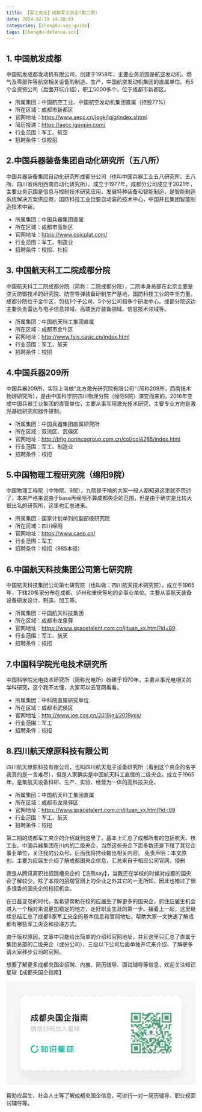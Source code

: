 ```yaml
---
title: 【军工央企】成都军工央企(第二期)
date: 2024-02-19 14:38:03
categories: [chengdu-soc-guide]
tags: [chengdu-defence-soc]
---
```


## ​1. 中国航发成都

中国航发成都发动机有限公司，创建于1958年，主要业务范围是航空发动机、燃气及零部件等航空相关设备的制造、生产，中国航空发动机集团的直属单位。有5个全资资公司（后面开坑介绍），职工5000多个，位于成都市新都区。

* 所属集团：中国航空工业、中国航空发动机集团直属（持股77%）
* 所在区域：成都市新都区
* 官网地址：https://www.aecc.cn/jqgk/jqjg/index.shtml
* 简历投递：https://aecc.iguopin.com/
* 行业范围：军工、航空
* 招聘条件：仅校招


## 2. ​中国兵器装备集团自动化研究所（五八所）

​中国兵器装备集团自动化研究所成都分公司（也叫中国兵器工业五八研究所、五八所、四川省绵阳西南自动化研究所）。成立于1977年，成都分公司成立于2021年，主要业务范围是信息与控制技术研究应用、发展​特种装备和智能制造，是智能制造系统解决方案供应商，国防科技工业但要自动装药技术中心，中国并且集团智能制造技术中新。

* 所属集团：中国兵器集团直属
* 所在区域：成都市高新区
* 官网地址：https://www.coicplat.com/
* 行业范围：军工、制造业
* 招聘条件：校招、社招


## 3. ​中国航天科工二院成都分院

​中国航天科工二院成都分院（简称：二院成都分院），二院本身总部在北京主要是空天防御技术的研究院、防空导弹装备研制生产基地，国防科技工业的中坚力量。成都分院位于金牛区，包括1个子公司、5个分公司和多个研发中心。成都分院这边主要负责​雷达与电子信息领域、高端医疗装备领域、信息技术领域等。

* 所属集团：中国航天科工集团直属
* 所在区域：成都市金牛区
* 官网地址：http://www.fyjs.casic.cn/index.html
* 行业范围：军工、航天
* 招聘条件：校招


## 4.中国兵器209所

中国兵器209所，实际上叫做”北方激光研究院有限公司“（简称209所，西南技术物理研究所），是由中国科学院四川物理分院（绵阳9院）演变而来的，2016年变成中国兵器工业集团的直管单位，主要从事军用激光技术研究，主要专业方向是激光基础研究和器件研制。

* 所属集团：中国兵器集团直属研究所
* 所在区域：双流区、武侯区
* 官网地址：http://bfjg.norincogroup.com.cn/col/col4285/index.html
* 行业范围：军工、制造业
* 招聘条件：校招


## ​5.中国物理工程研究院（绵阳9院）

中国物理工程院（中物院、9院），九院是干啥的大家一般人都知道这里就不赘述了，本来严格来说由于base再绵阳不算成都央企的范围，但是由于确实是比较大很出名的研究所，这里也汇总进来。

* 所属集团：国家计划单列的副部级研究院
* 所在区域：四川绵阳
* 官网地址：https://www.caep.cn/
* 行业范围：军工
* 招聘条件：校招（985本硕）

## 6.​中国航天科技集团公司第七研究院

​中国航天科技集团公司第七研究院（也叫做：四川航天技术研究院），成立于1965年，下辖20多家分布在成都、泸州和重庆等地的企事业单位。主要从事航天装备设备研发设计、制造、加工等。

* 所属集团：中国航天科技集团
* 所在区域：成都市龙泉驿
* 官网地址：https://www.spacetalent.com.cn/jituan_xx.html?id=89
* 行业范围：军工、航天
* 招聘条件：校招

## 7.中国科学院光电技术研究所

​中国科学院光电技术研究所（简称光电所）始建于1970年，主要从事光电相关的学科研究，这个我不太懂，大家可以去官网看看。

* 所属集团：中科院直属研究单位
* 所在区域：成都市武侯区
* 官网地址：http://www.ioe.cas.cn/2019jgjj/2019jgjs/
* 行业范围：军工
* 招聘条件：校招


## ​8.​四川航天燎原科技有限公司

​四川航天燎原科技有限公司，也叫四川航天电子设备研究所（看到这个央企的名字我真的是一言难尽），但是人家确实是中国航天科工直属的二级央企。成立于1965年，是集航天设备科研、生产、实验、经营为一体的高科技央企。

* 所属集团：中国航天科工集团直属
* 所在区域：成都市龙泉驿区
* 官网地址：https://www.spacetalent.com.cn/jituan_xx.html?id=89
* 行业范围：军工、航天
* 招聘条件：校招

第二期的成都军工央企的介绍就到这里了，基本上汇总了成都所有的包括航天、核工业、中国兵器集团在川内的二级央企，当然这些央企下面多数还是下辖了其它企事业单位，关注我的公众号，后面我将持续输出相关内容。
免责声明：本文原创，主要为应届生介绍了解成都国央企信息，汇总来自于相应公司官网，侵删

我是从腾讯离职社招跳槽央企的【浣熊say】，当我还在学校的时候对成都的国央企了解较少，除了本校的招聘官网上的企业之外其它的一无所知，因此也错过了很多很香的国央企的校招机会。

在日益变卷的时代，我希望帮助在校的应届生了解更多的国央企，抓住应届生机会进入一个相对来说更加稳定的地方，走好职业生涯的第一步。接着上一起，这里继续总结汇总了成都8家军工央企的基本信息和官网地址，帮助大家一文快速了解成都有哪些军工央企和投递方式。

由于版权原因，文章中只能给出简单的介绍和官网地址，并且这里只汇总了直属于集团总部的二级央企（或分公司），三级以下公司后面单独开坑来介绍，了解更多请大家移步公司的官网。

想要了解更多成都央国企招聘、内推、简历辅导、面试辅导等信息，欢迎关注知识星球【成都央国企指南】

![](source/images/zsxq-chengdu.png)

帮助应届生、社会人士等了解成都央国企信息，可进行一对一简历辅导、职业规面试辅导等。
